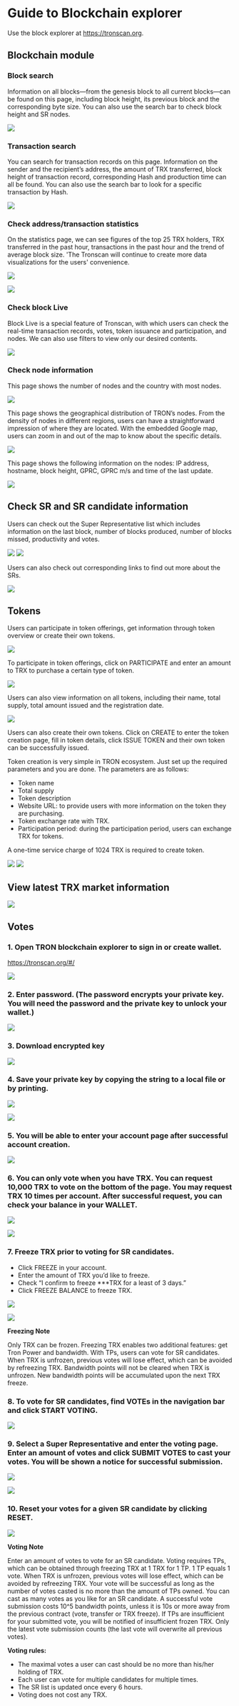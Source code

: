 # Guide to Blockchain explorer

Use the block explorer at https://tronscan.org.

## Blockchain module

### Block search

Information on all blocks—from the genesis block to all current blocks—can be found on this page, including block height, its previous block and the corresponding byte size. You can also use the search bar to check block height and SR nodes.

![](https://raw.githubusercontent.com/ybhgenius/Documentation/master/images/Blockchain-Explorer/blockchain模块/查看区块.png)

### Transaction search

You can search for transaction records on this page. Information on the sender and the recipient’s address, the amount of TRX transferred, block height of transaction record, corresponding Hash and production time can all be found. You can also use the search bar to look for a specific transaction by Hash.

![](https://raw.githubusercontent.com/ybhgenius/Documentation/master/images/Blockchain-Explorer/blockchain模块/查询账户.png)

### Check address/transaction statistics

On the statistics page, we can see figures of the top 25 TRX holders, TRX transferred in the past hour, transactions in the past hour and the trend of average block size. 'The Tronscan will continue to create more data visualizations for the users' convenience.

![](https://raw.githubusercontent.com/ybhgenius/Documentation/master/images/Blockchain-Explorer/blockchain模块/查询账户.png)

![](https://raw.githubusercontent.com/ybhgenius/Documentation/master/images/Blockchain-Explorer/blockchain模块/查看地址交易统计数据.png)

### Check block Live

Block Live is a special feature of Tronscan, with which users can check the real-time transaction records, votes, token issuance and participation, and nodes. We can also use filters to view only our desired contents.

![](https://raw.githubusercontent.com/ybhgenius/Documentation/master/images/Blockchain-Explorer/blockchain模块/查看区块直播.png)

### Check node information

This page shows the number of nodes and the country with most nodes.

![](https://raw.githubusercontent.com/ybhgenius/Documentation/master/images/Blockchain-Explorer/节点信息/数量与分布.png)

This page shows the geographical distribution of TRON’s nodes. From the density of nodes in different regions, users can have a straightforward impression of where they are located. With the embedded Google map, users can zoom in and out of the map to know about the specific details.

![](https://raw.githubusercontent.com/ybhgenius/Documentation/master/images/Blockchain-Explorer/节点信息/地图分布.png)

This page shows the following information on the nodes: IP address, hostname, block height, GPRC, GPRC m/s and time of the last update.

![](https://raw.githubusercontent.com/ybhgenius/Documentation/master/images/Blockchain-Explorer/节点信息/节点信息.png)

## Check SR and SR candidate information

Users can check out the Super Representative list which includes information on the last block, number of blocks produced, number of blocks missed, productivity and votes.

![](https://raw.githubusercontent.com/ybhgenius/Documentation/master/images/Blockchain-Explorer/SP和SP候选信息/SP信息.png)
![](https://github.com/ybhgenius/Documentation/blob/master/images/Blockchain-Explorer/SP和SP候选信息/SP候选信息.png)

Users can also check out corresponding links to find out more about the SRs.

![](https://raw.githubusercontent.com/ybhgenius/Documentation/master/images/Blockchain-Explorer/SP和SP候选信息/查看详细信息.png)

## Tokens

Users can participate in token offerings, get information through token overview or create their own tokens.

![](https://raw.githubusercontent.com/ybhgenius/Documentation/master/images/Blockchain-Explorer/关于代币/三大模块.png)

To participate in token offerings, click on PARTICIPATE and enter an amount to TRX to purchase a certain type of token.

![](https://raw.githubusercontent.com/ybhgenius/Documentation/master/images/Blockchain-Explorer/关于代币/参与代币.png)

Users can also view information on all tokens, including their name, total supply, total amount issued and the registration date.

![](https://raw.githubusercontent.com/ybhgenius/Documentation/master/images/Blockchain-Explorer/关于代币/代币概览.png)

Users can also create their own tokens. Click on CREATE to enter the token creation page, fill in token details, click ISSUE TOKEN and their own token can be successfully issued.
             
Token creation is very simple in TRON ecosystem. Just set up the required parameters and you are done. The parameters are as follows:
            
+ Token name
+ Total supply
+ Token description
+ Website URL: to provide users with more information on the token they are purchasing.
+ Token exchange rate with TRX.
+ Participation period: during the participation period, users can exchange TRX for tokens.
            
A one-time service charge of 1024 TRX is required to create token.

![](https://raw.githubusercontent.com/ybhgenius/Documentation/master/images/Blockchain-Explorer/关于代币/创建代币1.png)
![](https://raw.githubusercontent.com/ybhgenius/Documentation/master/images/Blockchain-Explorer/关于代币/创建代币2.png)

## View latest TRX market information

![](https://raw.githubusercontent.com/ybhgenius/Documentation/master/images/Blockchain-Explorer/市场资讯/市场资讯.png)

## Votes

### 1. Open TRON blockchain explorer to sign in or create wallet.  
    
   https://tronscan.org/#/

![](https://raw.githubusercontent.com/ybhgenius/Documentation/master/images/Blockchain-Explorer/Guide_for_voting_on_Blockchain_Explorer/1.png)

### 2. Enter password. (The password encrypts your private key. You will need the password and the private key to unlock your wallet.)

![](https://raw.githubusercontent.com/ybhgenius/Documentation/master/images/Blockchain-Explorer/Guide_for_voting_on_Blockchain_Explorer/2.png)

### 3. Download encrypted key

![](https://raw.githubusercontent.com/ybhgenius/Documentation/master/images/Blockchain-Explorer/Guide_for_voting_on_Blockchain_Explorer/3.png)

### 4. Save your private key by copying the string to a local file or by printing.

![](https://raw.githubusercontent.com/ybhgenius/Documentation/master/images/Blockchain-Explorer/Guide_for_voting_on_Blockchain_Explorer/4.png)

![](https://raw.githubusercontent.com/ybhgenius/Documentation/master/images/Blockchain-Explorer/Guide_for_voting_on_Blockchain_Explorer/5.png)

### 5. You will be able to enter your account page after successful account creation.

![](https://raw.githubusercontent.com/ybhgenius/Documentation/master/images/Blockchain-Explorer/Guide_for_voting_on_Blockchain_Explorer/6.png)

### 6. You can only vote when you have TRX. You can request 10,000 TRX to vote on the bottom of the page. You may request TRX 10 times per account. After successful request, you can check your balance in your WALLET.

![](https://raw.githubusercontent.com/ybhgenius/Documentation/master/images/Blockchain-Explorer/Guide_for_voting_on_Blockchain_Explorer/testnet.png)

![](https://raw.githubusercontent.com/ybhgenius/Documentation/master/images/Blockchain-Explorer/Guide_for_voting_on_Blockchain_Explorer/7.png)

### 7. Freeze TRX prior to voting for SR candidates.

+ Click FREEZE in your account.
+ Enter the amount of TRX you’d like to freeze.
+ Check “I confirm to freeze ***TRX for a least of 3 days.”
+ Click FREEZE BALANCE to freeze TRX.

![](https://raw.githubusercontent.com/ybhgenius/Documentation/master/images/Blockchain-Explorer/Guide_for_voting_on_Blockchain_Explorer/8.png)

![](https://raw.githubusercontent.com/ybhgenius/Documentation/master/images/Blockchain-Explorer/Guide_for_voting_on_Blockchain_Explorer/9.png)

**Freezing Note**  

Only TRX can be frozen. Freezing TRX enables two additional features: get Tron Power and bandwidth. With TPs, users can vote for SR candidates. When TRX is unfrozen, previous votes will lose effect, which can be avoided by refreezing TRX. Bandwidth points will not be cleared when TRX is unfrozen. New bandwidth points will be accumulated upon the next TRX freeze.

### 8. To vote for SR candidates, find VOTEs in the navigation bar and click START VOTING.

![](https://raw.githubusercontent.com/ybhgenius/Documentation/master/images/Blockchain-Explorer/Guide_for_voting_on_Blockchain_Explorer/10.png)

### 9. Select a Super Representative and enter the voting page. Enter an amount of votes and click SUBMIT VOTES to cast your votes. You will be shown a notice for successful submission.

![](https://raw.githubusercontent.com/ybhgenius/Documentation/master/images/Blockchain-Explorer/Guide_for_voting_on_Blockchain_Explorer/11.png)

![](https://raw.githubusercontent.com/ybhgenius/Documentation/master/images/Blockchain-Explorer/Guide_for_voting_on_Blockchain_Explorer/12.png)

### 10.	Reset your votes for a given SR candidate by clicking RESET.

![](https://raw.githubusercontent.com/ybhgenius/Documentation/master/images/Blockchain-Explorer/Guide_for_voting_on_Blockchain_Explorer/13.png)

**Voting Note** 

Enter an amount of votes to vote for an SR candidate. Voting requires TPs, which can be obtained through freezing TRX at 1 TRX for 1 TP. 1 TP equals 1 vote. When TRX is unfrozen, previous votes will lose effect, which can be avoided by refreezing TRX. Your vote will be successful as long as the number of votes casted is no more than the amount of TPs owned. You can cast as many votes as you like for an SR candidate. A successful vote submission costs 10^5 bandwidth points, unless it is 10s or more away from the previous contract (vote, transfer or TRX freeze). If TPs are insufficient for your submitted vote, you will be notified of insufficient frozen TRX. Only the latest vote submission counts (the last vote will overwrite all previous votes).

**Voting rules:**  
+ The maximal votes a user can cast should be no more than his/her holding of TRX.
+ Each user can vote for multiple candidates for multiple times.
+ The SR list is updated once every 6 hours.
+ Voting does not cost any TRX.


